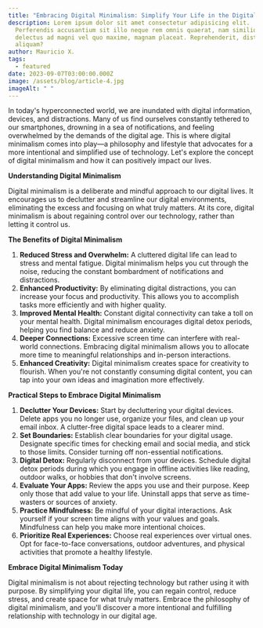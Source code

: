 ```yaml
---
title: "Embracing Digital Minimalism: Simplify Your Life in the Digital Age"
description: Lorem ipsum dolor sit amet consectetur adipisicing elit.
  Perferendis accusantium sit illo neque rem omnis quaerat, nam similique vitae
  delectus ad magni vel quo maxime, magnam placeat. Reprehenderit, distinctio
  aliquam?
author: Mauricio X.
tags:
  - featured
date: 2023-09-07T03:00:00.000Z
image: /assets/blog/article-4.jpg
imageAlt: " "
---
```

<!--StartFragment-->

In today's hyperconnected world, we are inundated with digital information, devices, and distractions. Many of us find ourselves constantly tethered to our smartphones, drowning in a sea of notifications, and feeling overwhelmed by the demands of the digital age. This is where digital minimalism comes into play—a philosophy and lifestyle that advocates for a more intentional and simplified use of technology. Let's explore the concept of digital minimalism and how it can positively impact our lives.

**Understanding Digital Minimalism**

Digital minimalism is a deliberate and mindful approach to our digital lives. It encourages us to declutter and streamline our digital environments, eliminating the excess and focusing on what truly matters. At its core, digital minimalism is about regaining control over our technology, rather than letting it control us.

**The Benefits of Digital Minimalism**

1. **Reduced Stress and Overwhelm:** A cluttered digital life can lead to stress and mental fatigue. Digital minimalism helps you cut through the noise, reducing the constant bombardment of notifications and distractions.
2. **Enhanced Productivity:** By eliminating digital distractions, you can increase your focus and productivity. This allows you to accomplish tasks more efficiently and with higher quality.
3. **Improved Mental Health:** Constant digital connectivity can take a toll on your mental health. Digital minimalism encourages digital detox periods, helping you find balance and reduce anxiety.
4. **Deeper Connections:** Excessive screen time can interfere with real-world connections. Embracing digital minimalism allows you to allocate more time to meaningful relationships and in-person interactions.
5. **Enhanced Creativity:** Digital minimalism creates space for creativity to flourish. When you're not constantly consuming digital content, you can tap into your own ideas and imagination more effectively.

**Practical Steps to Embrace Digital Minimalism**

1. **Declutter Your Devices:** Start by decluttering your digital devices. Delete apps you no longer use, organize your files, and clean up your email inbox. A clutter-free digital space leads to a clearer mind.
2. **Set Boundaries:** Establish clear boundaries for your digital usage. Designate specific times for checking email and social media, and stick to those limits. Consider turning off non-essential notifications.
3. **Digital Detox:** Regularly disconnect from your devices. Schedule digital detox periods during which you engage in offline activities like reading, outdoor walks, or hobbies that don't involve screens.
4. **Evaluate Your Apps:** Review the apps you use and their purpose. Keep only those that add value to your life. Uninstall apps that serve as time-wasters or sources of anxiety.
5. **Practice Mindfulness:** Be mindful of your digital interactions. Ask yourself if your screen time aligns with your values and goals. Mindfulness can help you make more intentional choices.
6. **Prioritize Real Experiences:** Choose real experiences over virtual ones. Opt for face-to-face conversations, outdoor adventures, and physical activities that promote a healthy lifestyle.

**Embrace Digital Minimalism Today**

Digital minimalism is not about rejecting technology but rather using it with purpose. By simplifying your digital life, you can regain control, reduce stress, and create space for what truly matters. Embrace the philosophy of digital minimalism, and you'll discover a more intentional and fulfilling relationship with technology in our digital age.

<!--EndFragment-->